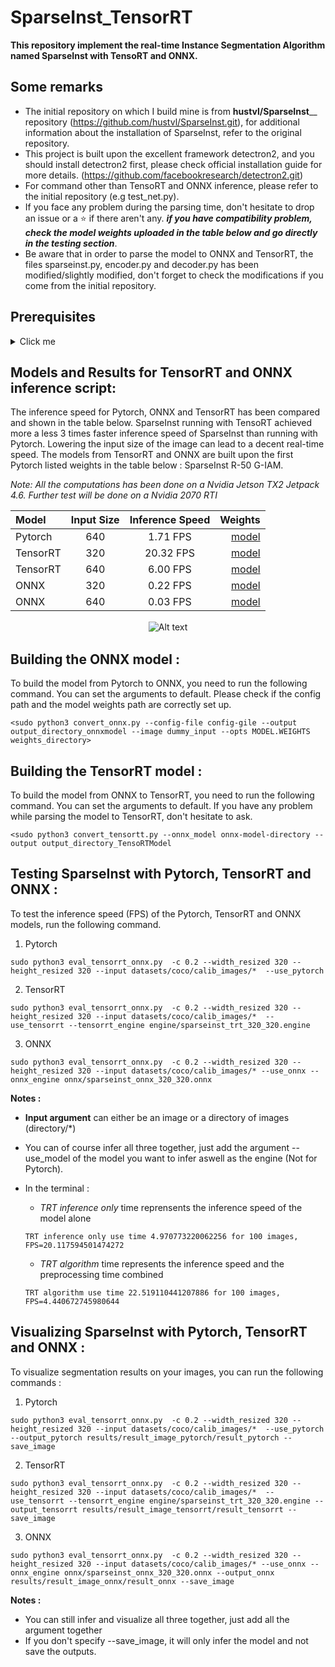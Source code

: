 # SparseInst_TensorRT
 **This repository implement the real-time Instance Segmentation Algorithm named SparseInst with TensoRT and ONNX.**
 
## Some remarks 
  - The initial repository on which I build mine is from **hustvl/SparseInst**__ repository (https://github.com/hustvl/SparseInst.git), for additional information about the installation of SparseInst, refer to the original repository. 
  - This project is built upon the excellent framework detectron2, and you should install detectron2 first, please check official installation guide for more details. (https://github.com/facebookresearch/detectron2.git)
  - For command other than TensoRT and ONNX inference, please refer to the initial repository (e.g test_net.py). 
  - If you face any problem during the parsing time, don't hesitate to drop an issue or a :star: if there aren't any. _**if you have compatibility problem, check the model weights uploaded in the table below and go directly in the testing section**_.
  - Be aware that in order to parse the model to ONNX and TensorRT, the files sparseinst.py, encoder.py and decoder.py has been modified/slightly modified, don't forget to check the modifications if you come from the initial repository.
  
 
 ## Prerequisites
  <details>
  <summary>Click me</summary>
  
  - Install Pytorch (1.10.0) and TorchVision (0.11.1)
  ```
  pip3 install torch torchvision torchaudio --extra-index-url https://download.pytorch.org/whl/cu116
  
  If other versions of torch are needed, select yours by putting torch==1.11.0+cu102 for example.
  ```
  - Install CUDA (10.2) and cuDNN (8.0.0) : https://developer.nvidia.com/cuda-downloads?target_os=Linux&target_arch=x86_64&Distribution=WSL-Ubuntu&target_version=2.0&target_type=deb_local
  
    - For WSL-Ubuntu :
  ```
  sudo wget https://developer.download.nvidia.com/compute/cuda/repos/wsl-ubuntu/x86_64/cuda-wsl-ubuntu.pin
  sudo mv cuda-wsl-ubuntu.pin /etc/apt/preferences.d/cuda-repository-pin-600
  sudo wget https://developer.download.nvidia.com/compute/cuda/11.7.1/local_insta
      llers/cuda-repo-wsl-ubuntu-11-7-local_11.7.1-1_amd64.deb
sudo dpkg -i cuda-repo-wsl-ubuntu-11-7-local_11.7.1-1_amd64.deb
  sudo cp /var/cuda-repo-wsl-ubuntu-11-7-local/cuda-96193861-keyring.gpg /usr/share/keyrings/
  sudo apt-get update
  sudo apt-get -y install cuda
   ```
  
  - Install TensorRT (8.0.1.6), if you are using an nvidia edge device, TensorRT should already be installed
  ```
  python3 -m pip install --upgrade setuptools pip
  python3 -m pip install nvidia-pyindex
  python3 -m pip install --upgrade nvidia-tensorrt
  
  Verify installation by writing  : assert tensorrt.Builder(tensorrt.Logger())
  ```
  - Install ONNX and ONNXruntime
  ```
  pip install onnxruntime-gpu
  pip install onnxruntime
  pip install numpy protobuf==4.21.5  
  pip install onnx
  ```
  - Install all the other packages needed to run the original SparseInst algorithm (Should be done if you have installed Dectectron2)
 
 </details>
 
 ## Models and Results for TensorRT and ONNX inference script:
 
 The inference speed for Pytorch, ONNX and TensorRT has been compared and shown in the table below. SparseInst running with TensoRT achieved more a less 3 times faster inference speed of SparseInst than running with Pytorch. Lowering the input size of the image can lead to a decent real-time speed.
 The models from TensorRT and ONNX are built upon the first Pytorch listed weights in the table below : SparseInst R-50 G-IAM.
 
 *Note: All the computations has been done on a Nvidia Jetson TX2 Jetpack 4.6. Further test will be done on a Nvidia 2070 RTI*
 
 <div align="center">
 
 | Model | Input Size |  Inference Speed| Weights
| :---         |     :---:      |        :---: |         ---: |
| Pytorch   | 640   | 1.71  FPS  | [model](https://drive.google.com/file/d/130gyxYT6r9j5Nwp5nCo_wthYPuTwa9c4/view?usp=sharing)|
| TensorRT     | 320    |  20.32 FPS     |[model](https://drive.google.com/file/d/17-eBWVrpnwv0ueeDsEmAqSKlNh3If4AI/view?usp=sharing)|
| TensorRT     | 640    |  6.00 FPS     |[model](https://drive.google.com/file/d/1Kh97LZNzsuBJTeDVXwRKx8CiX7CeMI3v/view?usp=sharing)|
| ONNX     | 320    | 0.22 FPS     |[model](https://drive.google.com/file/d/1H6YH3YUPaA4vO3IyIGaZNAkGBsU9xHCH/view?usp=sharing)|
| ONNX     | 640     |0.03 FPS     |[model](https://drive.google.com/file/d/1GEoQssyJ9MZRnEISiatF_tREpdGAnSjk/view?usp=sharing)|
 

 
 <img
  src="results/result_tensorrt.png"
  alt="Alt text"
  title="Result for TensorRT demo"
  style="display: inline-block; margin: 1 auto; max-width: 150px">
 
 </div>

 ## Building the ONNX model  :
 
 To build the model from Pytorch to ONNX, you need to run the following command. You can set the arguments to default. Please check if the config path and the model weights path are correctly set up.
 ```
 <sudo python3 convert_onnx.py --config-file config-gile --output output_directory_onnxmodel --image dummy_input --opts MODEL.WEIGHTS weights_directory>
 ```
 
  ## Building the TensorRT model  :
  
  To build the model from ONNX to TensorRT, you need to run the following command. You can set the arguments to default. If you have any problem while parsing the model to TensorRT, don't hesitate to ask.
 ```
 <sudo python3 convert_tensortt.py --onnx_model onnx-model-directory --output output_directory_TensoRTModel
 ```
 
  ## Testing SparseInst with Pytorch, TensorRT and ONNX :
  
  To test the inference speed (FPS) of the Pytorch, TensorRT and ONNX models, run the following command. 
  
 1. Pytorch
 ```
 sudo python3 eval_tensorrt_onnx.py  -c 0.2 --width_resized 320 --height_resized 320 --input datasets/coco/calib_images/*  --use_pytorch 
 ```
 2. TensorRT
 ```
 sudo python3 eval_tensorrt_onnx.py  -c 0.2 --width_resized 320 --height_resized 320 --input datasets/coco/calib_images/*  --use_tensorrt --tensorrt_engine engine/sparseinst_trt_320_320.engine
 ```
 3. ONNX
 ```
 sudo python3 eval_tensorrt_onnx.py  -c 0.2 --width_resized 320 --height_resized 320 --input datasets/coco/calib_images/* --use_onnx --onnx_engine onnx/sparseinst_onnx_320_320.onnx 
 ```
 
**Notes :**
- **Input argument** can either be an image or a directory of images (directory/*)
- You can of course infer all three together, just add the argument --use_model of the model you want to infer aswell as the engine (Not for Pytorch).
- In the terminal : 
  - *TRT inference only* time reprensents the inference speed of the model alone

  ```
  TRT inference only use time 4.970773220062256 for 100 images, FPS=20.117594501474272
  ```
  - *TRT algorithm* time represents the inference speed and the preprocessing time combined

  ```
  TRT algorithm use time 22.519110441207886 for 100 images, FPS=4.440672745980644
  ```
 
 ## Visualizing SparseInst with Pytorch, TensorRT and ONNX :
 To visualize segmentation results on your images, you can run the following commands : 
 
 1. Pytorch
 ```
 sudo python3 eval_tensorrt_onnx.py  -c 0.2 --width_resized 320 --height_resized 320 --input datasets/coco/calib_images/*  --use_pytorch --output_pytorch results/result_image_pytorch/result_pytorch --save_image
 ```
 2. TensorRT
 ```
 sudo python3 eval_tensorrt_onnx.py  -c 0.2 --width_resized 320 --height_resized 320 --input datasets/coco/calib_images/*  --use_tensorrt --tensorrt_engine engine/sparseinst_trt_320_320.engine --output_tensorrt results/result_image_tensorrt/result_tensorrt --save_image
 ```
 3. ONNX
 ```
 sudo python3 eval_tensorrt_onnx.py  -c 0.2 --width_resized 320 --height_resized 320 --input datasets/coco/calib_images/* --use_onnx --onnx_engine onnx/sparseinst_onnx_320_320.onnx --output_onnx results/result_image_onnx/result_onnx --save_image
 ```
**Notes :**
- You can still infer and visualize all three together, just add all the argument together
- If you don't specify --save_image, it will only infer the model and not save the outputs.


 
